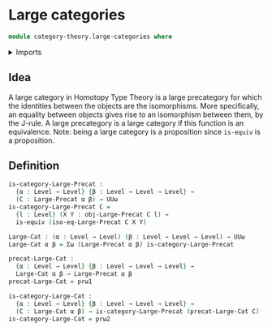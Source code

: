 # Large categories

```agda
module category-theory.large-categories where
```

<details><summary>Imports</summary>

```agda
open import category-theory.isomorphisms-large-precategories
open import category-theory.large-precategories

open import foundation.equivalences
open import foundation.large-dependent-pair-types
open import foundation.universe-levels
```

</details>

## Idea

A large category in Homotopy Type Theory is a large precategory for which the
identities between the objects are the isomorphisms. More specifically, an
equality between objects gives rise to an isomorphism between them, by the
J-rule. A large precategory is a large category if this function is an
equivalence. Note: being a large category is a proposition since `is-equiv` is a
proposition.

## Definition

```agda
is-category-Large-Precat :
  {α : Level → Level} {β : Level → Level → Level} →
  (C : Large-Precat α β) → UUω
is-category-Large-Precat C =
  {l : Level} (X Y : obj-Large-Precat C l) →
  is-equiv (iso-eq-Large-Precat C X Y)

Large-Cat : (α : Level → Level) (β : Level → Level → Level) → UUω
Large-Cat α β = Σω (Large-Precat α β) is-category-Large-Precat

precat-Large-Cat :
  {α : Level → Level} {β : Level → Level → Level} →
  Large-Cat α β → Large-Precat α β
precat-Large-Cat = prω1

is-category-Large-Cat :
  {α : Level → Level} {β : Level → Level → Level} →
  (C : Large-Cat α β) → is-category-Large-Precat (precat-Large-Cat C)
is-category-Large-Cat = prω2
```
